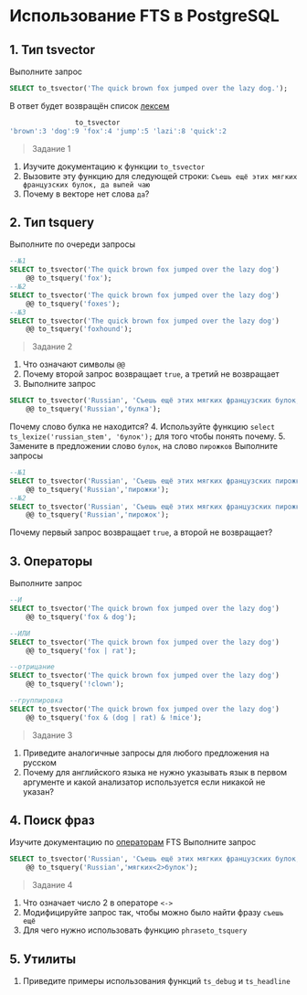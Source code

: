 ﻿# Использование FTS в PostgreSQL

## 1. Тип tsvector

Выполните запрос

```sql
SELECT to_tsvector('The quick brown fox jumped over the lazy dog.');
```

В ответ будет возвращён список [лексем](https://en.wikipedia.org/wiki/Lexeme)

```sql
                to_tsvector
'brown':3 'dog':9 'fox':4 'jump':5 'lazi':8 'quick':2
```

> Задание 1

1. Изучите документацию к функции `to_tsvector`
2. Вызовите эту функцию для следующей строки: `Съешь ещё этих мягких французских булок, да выпей чаю`
3. Почему в векторе нет слова `да`?

## 2. Тип tsquery

Выполните по очереди запросы

```sql
--№1
SELECT to_tsvector('The quick brown fox jumped over the lazy dog')  
    @@ to_tsquery('fox');
--№2
SELECT to_tsvector('The quick brown fox jumped over the lazy dog')  
    @@ to_tsquery('foxes');
--№3
SELECT to_tsvector('The quick brown fox jumped over the lazy dog')  
    @@ to_tsquery('foxhound');
```

> Задание 2

1. Что означают символы `@@`
2. Почему второй запрос возвращает `true`, а третий не возвращает
3. Выполните запрос

```sql
SELECT to_tsvector('Russian', 'Съешь ещё этих мягких французских булок, да выпей чаю.')
    @@ to_tsquery('Russian','булка');
```

Почему слово булка не находится?
4. Используйте функцию `select ts_lexize('russian_stem', 'булок');` для того чтобы понять почему.
5. Замените в предложении слово `булок`, на слово `пирожков`
Выполните запросы

```sql
--№1
SELECT to_tsvector('Russian', 'Съешь ещё этих мягких французских пирожков, да выпей чаю.')
    @@ to_tsquery('Russian','пирожки');
--№2
SELECT to_tsvector('Russian', 'Съешь ещё этих мягких французских пирожков, да выпей чаю.')
    @@ to_tsquery('Russian','пирожок');
```

Почему первый запрос возвращает `true`, а второй не возвращает?

## 3. Операторы

Выполните запрос

```sql
--И
SELECT to_tsvector('The quick brown fox jumped over the lazy dog')  
    @@ to_tsquery('fox & dog');

--ИЛИ
SELECT to_tsvector('The quick brown fox jumped over the lazy dog')  
    @@ to_tsquery('fox | rat');

--отрицание
SELECT to_tsvector('The quick brown fox jumped over the lazy dog')  
    @@ to_tsquery('!clown');

--группировка
SELECT to_tsvector('The quick brown fox jumped over the lazy dog')  
    @@ to_tsquery('fox & (dog | rat) & !mice');
```

> Задание 3

1. Приведите аналогичные запросы для любого предложения на русском
2. Почему для английского языка не нужно указывать язык в первом аргументе и какой анализатор используется если никакой не указан?

## 4. Поиск фраз

Изучите документацию по [операторам](https://www.postgresql.org/docs/current/functions-textsearch.html) FTS
Выполните запрос

```sql
SELECT to_tsvector('Russian', 'Съешь ещё этих мягких французских булок, да выпей чаю.')
    @@ to_tsquery('Russian','мягких<2>булок');
```

> Задание 4

1. Что означает число 2 в операторе `<->`
2. Модифицируйте запрос так, чтобы можно было найти фразу `съешь ещё`
3. Для чего нужно использовать функцию `phraseto_tsquery`

## 5. Утилиты

1. Приведите примеры использования функций `ts_debug` и  `ts_headline`